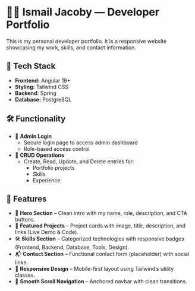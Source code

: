 # 🧑‍💻 Ismail Jacoby — Developer Portfolio

This is my personal developer portfolio. 
It is a responsive website showcasing my work, skills, and contact information.

## 🚀 Tech Stack

- **Frontend:** Angular 19+
- **Styling:** Tailwind CSS
- **Backend:** Spring
- **Database:** PostgreSQL


## 🛠️ Functionality
- 🔐 **Admin Login**  
  - Secure login page to access admin dashboard
  - Role-based access control
- 🔧 **CRUD Operations**  
  - Create, Read, Update, and Delete entries for:
    - Portfolio projects
    - Skills
    - Experience

## 🌟 Features

- 📌 **Hero Section** – Clean intro with my name, role, description, and CTA buttons.
- 💼 **Featured Projects** – Project cards with image, title, description, and links (Live Demo & Code).
- 🛠️ **Skills Section** – Categorized technologies with responsive badges (Frontend, Backend, Database, Tools, Design).
- 📬 **Contact Section** – Functional contact form (placeholder) with social links.
- 📱 **Responsive Design** – Mobile-first layout using Tailwind’s utility classes.
- 🎯 **Smooth Scroll Navigation** – Anchored navbar with clean transitions.
